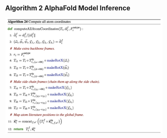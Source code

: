 ## **Algorithm 2** AlphaFold Model Inference
![figure](../imgs/algorithm/../algorithms/computeAllAtomCoordinates.png)